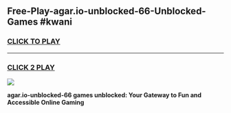 
## Free-Play-agar.io-unblocked-66-Unblocked-Games #kwani
<h3>
<a href="https://news.freeplayer.one?title=agar.io-unblocked-66&ref=8M">CLICK TO PLAY</a></h3>
<hr>

<h3>
<a href="https://news.freeplayer.one?title=agar.io-unblocked-66&ref=8M">CLICK 2 PLAY</a>
  
</h3>

<a href="https://news.freeplayer.one?title=agar.io-unblocked-66&ref=8M"><img src="https://clearcache.store/games.png"></a>


**agar.io-unblocked-66 games unblocked: Your Gateway to Fun and Accessible Online Gaming**
